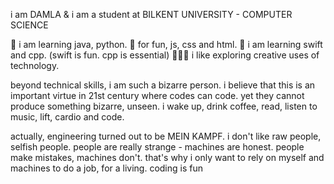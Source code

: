 i am DAMLA & i am a student at BILKENT UNIVERSITY - COMPUTER SCIENCE 

👾 i am learning java, python.
👾 for fun, js, css and html.
👾 i am learning swift and cpp. (swift is fun. cpp is essential)
👩🏻‍💻 i like exploring creative uses of technology.

beyond technical skills, i am such a bizarre person. i believe that this is an important virtue in 21st century where codes can code. 
yet they cannot produce something bizarre, unseen. i wake up, drink coffee, read, listen to music, lift, cardio and code. 

actually, engineering turned out to be MEIN KAMPF. i don't like raw people, selfish people. 
people are really strange - machines are honest. people make mistakes, machines don't. that's why i only want to rely on myself and machines to do a job, for a living. 
coding is fun
